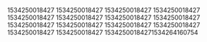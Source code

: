 1534250018427
1534250018427
1534250018427
1534250018427
1534250018427
1534250018427
1534250018427
1534250018427
1534250018427
1534250018427
1534250018427
1534250018427
1534250018427
1534250018427
15342500184271534264160754